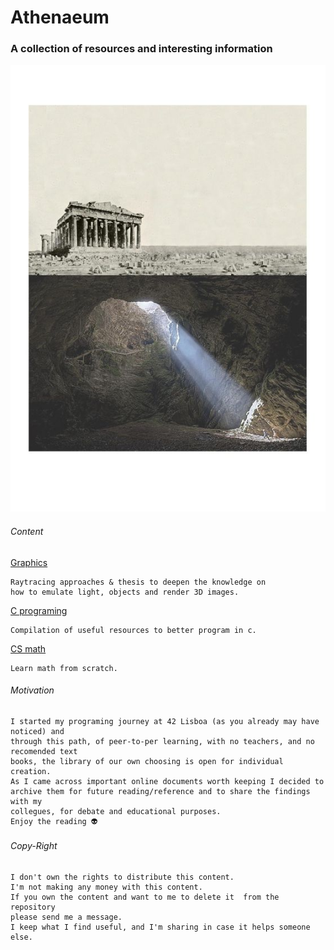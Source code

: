 # Athenaeum
### A collection of resources and interesting information

![ateneu_imagem](https://github.com/m4r11/Athenaeum/blob/main/media/0fda7d2c49e237cfdc34fdc7730bb54c.jpeg)

###### Content
[Graphics](https://github.com/m4r11/Athenaeum/tree/main/Graphics)

``` 
Raytracing approaches & thesis to deepen the knowledge on  
how to emulate light, objects and render 3D images.  
```

[C programing](https://github.com/m4r11/Athenaeum/tree/main/C_programming)

```
Compilation of useful resources to better program in c.  
```

[CS math](https://github.com/m4r11/Athenaeum/tree/main/CS_math)

```
Learn math from scratch.  
```

###### Motivation  

```
I started my programing journey at 42 Lisboa (as you already may have noticed) and  
through this path, of peer-to-per learning, with no teachers, and no recomended text  
books, the library of our own choosing is open for individual creation.  
As I came across important online documents worth keeping I decided to  
archive them for future reading/reference and to share the findings with my   
collegues, for debate and educational purposes.  
Enjoy the reading 👽  
```

###### Copy-Right 

```
I don't own the rights to distribute this content.  
I'm not making any money with this content. 
If you own the content and want to me to delete it  from the repository  
please send me a message.  
I keep what I find useful, and I'm sharing in case it helps someone else. 
``` 
